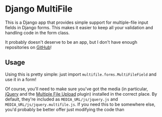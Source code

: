 Django MultiFile
================

This is a Django app that provides simple support for multiple-file input
fields in Django forms. This makes it easier to keep all your validation and
handling code in the form class.

It probably doesn't deserve to be an app, but I don't have enough repositories
on [GitHub][1]!

Usage
-----

Using this is pretty simple: just import `multifile.forms.MultiFileField` and
use it in a form!

Of course, you'll need to make sure you've got the media (in particular,
[jQuery][2] and the [Multiple File Upload][3] plugin) installed in the correct
place. By default, they're included as `MEDIA_URL/js/jquery.js` and
`MEDIA_URL/js/jquery.multifile.js`. If you need this to be somewhere else,
you'd probably be better offer just modifying the code than 


[1]: http://github.com/thsutton/
[2]: http://www.jquery.com/
[3]: http://www.fyneworks.com/jquery/multiple-file-upload/